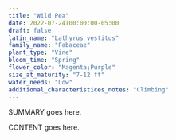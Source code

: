 ```yaml
---
title: "Wild Pea"
date: 2022-07-24T00:00:00-05:00
draft: false
latin_name: "Lathyrus vestitus"
family_name: "Fabaceae"
plant_type: "Vine"
bloom_time: "Spring"
flower_color: "Magenta;Purple"
size_at_maturity: "7-12 ft"
water_needs: "Low"
additional_characteristices_notes: "Climbing"
---
```


SUMMARY goes here.

<!--more-->

CONTENT goes here.